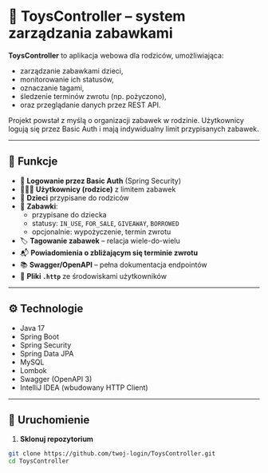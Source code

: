 # 🧸 ToysController – system zarządzania zabawkami

**ToysController** to aplikacja webowa dla rodziców, umożliwiająca:
- zarządzanie zabawkami dzieci,
- monitorowanie ich statusów,
- oznaczanie tagami,
- śledzenie terminów zwrotu (np. pożyczono),
- oraz przeglądanie danych przez REST API.

Projekt powstał z myślą o organizacji zabawek w rodzinie. Użytkownicy logują się przez Basic Auth i mają indywidualny limit przypisanych zabawek.

---

## 🚀 Funkcje

- 🔐 **Logowanie przez Basic Auth** (Spring Security)
- 👨‍👩‍👧 **Użytkownicy (rodzice)** z limitem zabawek
- 👶 **Dzieci** przypisane do rodziców
- 🧸 **Zabawki**:
  - przypisane do dziecka
  - statusy: `IN_USE`, `FOR_SALE`, `GIVEAWAY`, `BORROWED`
  - opcjonalnie: wypożyczenie, termin zwrotu
- 🏷️ **Tagowanie zabawek** – relacja wiele-do-wielu
- 📬 **Powiadomienia o zbliżającym się terminie zwrotu**
- 📚 **Swagger/OpenAPI** – pełna dokumentacja endpointów
- 🧪 **Pliki `.http`** ze środowiskami użytkowników

---

## ⚙️ Technologie

- Java 17
- Spring Boot
- Spring Security
- Spring Data JPA
- MySQL
- Lombok
- Swagger (OpenAPI 3)
- IntelliJ IDEA (wbudowany HTTP Client)

---

## 🔧 Uruchomienie

1. **Sklonuj repozytorium**

```bash
git clone https://github.com/twoj-login/ToysController.git
cd ToysController
